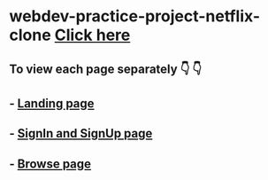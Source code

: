 # webdev-practice-project-netflix-clone [Click here](https://webdev-practice-project-netflix-clone.vercel.app/)

## To view each page separately 👇 👇
## - [Landing page](https://webdev-practice-project-netflix-clone.vercel.app/)
## - [SignIn and SignUp page](https://webdev-practice-project-netflix-signinpage-clone.vercel.app/)
## - [Browse page](https://webdev-practice-project-netflix-browsepage-clone.vercel.app/)

